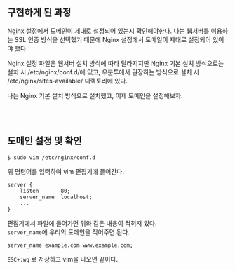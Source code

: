 ## 구현하게 된 과정
Nginx 설정에서 도메인이 제대로 설정되어 있는지 확인해야한다. 나는 웹서버를 이용하는 SSL 인증 방식을 선택했기 때문에 Nginx 설정에서 도메일이 제대로 설정되어 있어야 했다.

Nginx 설정 파일은 웹서버 설치 방식에 따라 달라지지만 Nginx 기본 설치 방식으로는 설치 시 /etc/nginx/conf.d/에 있고, 우분투에서 권장하는 방식으로 설치 시 /etc/nginx/sites-available/ 디렉토리에 있다.

나는 Nginx 기본 설치 방식으로 설치했고, 이제 도메인을 설정해보자.

<br><br>

## 도메인 설정 및 확인
```
$ sudo vim /etc/nginx/conf.d
```
위 명령어를 입력하여 vim 편집기에 들어간다.

```
server {
    listen       80;
    server_name  localhost;
    ...
}   
```
편집기에서 파일에 들어가면 위와 같은 내용이 적혀져 있다.<br>
`server_name`에 우리의 도메인을 적어주면 된다.

```
server_name example.com www.example.com;
```

`ESC+:wq` 로 저장하고 vim을 나오면 끝이다.

<br><br><br>
